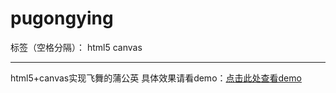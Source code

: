 ﻿# pugongying

标签（空格分隔）： html5 canvas

---

html5+canvas实现飞舞的蒲公英
具体效果请看demo：[点击此处查看demo][1]


  [1]: http://lunyong.github.io/demo/pugongying/